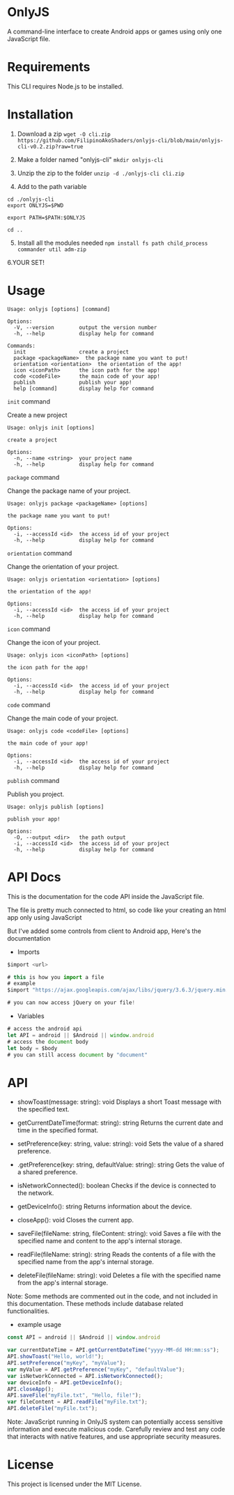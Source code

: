 # OnlyJS
A command-line interface to create Android apps or games using only one JavaScript file.

# Requirements
This CLI requires Node.js to be installed.

# Installation
1. Download a zip
```wget -O cli.zip https://github.com/FilipinoAkoShaders/onlyjs-cli/blob/main/onlyjs-cli-v0.2.zip?raw=true```

2. Make a folder named "onlyjs-cli"
```mkdir onlyjs-cli```

3. Unzip the zip to the folder
```unzip -d ./onlyjs-cli cli.zip```

4. Add to the path variable
```
cd ./onlyjs-cli
export ONLYJS=$PWD

export PATH=$PATH:$ONLYJS

cd ..
```

5. Install all the modules needed
```npm install fs path child_process commander util adm-zip```

6.YOUR SET!

# Usage
```
Usage: onlyjs [options] [command]

Options:
  -V, --version        output the version number
  -h, --help           display help for command

Commands:
  init                 create a project
  package <packageName>  the package name you want to put!
  orientation <orientation>  the orientation of the app!
  icon <iconPath>      the icon path for the app!
  code <codeFile>      the main code of your app!
  publish              publish your app!
  help [command]       display help for command
```


`init` command


Create a new project
```
Usage: onlyjs init [options]

create a project

Options:
  -n, --name <string>  your project name
  -h, --help           display help for command
```


`package` command


Change the package name of your project.
```
Usage: onlyjs package <packageName> [options]

the package name you want to put!

Options:
  -i, --accessId <id>  the access id of your project
  -h, --help           display help for command
```


`orientation` command


Change the orientation of your project.
```
Usage: onlyjs orientation <orientation> [options]

the orientation of the app!

Options:
  -i, --accessId <id>  the access id of your project
  -h, --help           display help for command
```


`icon` command


Change the icon of your project.
```
Usage: onlyjs icon <iconPath> [options]

the icon path for the app!

Options:
  -i, --accessId <id>  the access id of your project
  -h, --help           display help for command
```


`code` command


Change the main code of your project.
```
Usage: onlyjs code <codeFile> [options]

the main code of your app!

Options:
  -i, --accessId <id>  the access id of your project
  -h, --help           display help for command
```


`publish` command


Publish you project.
```
Usage: onlyjs publish [options]

publish your app!

Options:
  -O, --output <dir>   the path output
  -i, --accessId <id>  the access id of your project
  -h, --help           display help for command
```

# API Docs
This is the documentation for the code API inside the JavaScript file.


The file is pretty much connected to html, so code like your creating an html app only using JavaScript


But I've added some controls from client to Android app, Here's the documentation

- Imports
```js
$import <url>

# this is how you import a file 
# example
$import "https://ajax.googleapis.com/ajax/libs/jquery/3.6.3/jquery.min.js"

# you can now access jQuery on your file!
```
- Variables
```js
# access the android api
let API = android || $Android || window.android
# access the document body
let body = $body
# you can still access document by "document"
```

# API
- showToast(message: string): void
Displays a short Toast message with the specified text.

- getCurrentDateTime(format: string): string
Returns the current date and time in the specified format.

- setPreference(key: string, value: string): void
Sets the value of a shared preference.

- .getPreference(key: string, defaultValue: string): string
Gets the value of a shared preference.

- isNetworkConnected(): boolean
Checks if the device is connected to the network.

- getDeviceInfo(): string
Returns information about the device.

- closeApp(): void
Closes the current app.

- saveFile(fileName: string, fileContent: string): void
Saves a file with the specified name and content to the app's internal storage.

- readFile(fileName: string): string
Reads the contents of a file with the specified name from the app's internal storage.

- deleteFile(fileName: string): void
Deletes a file with the specified name from the app's internal storage.


Note: Some methods are commented out in the code, and not included in this documentation. These methods include database related functionalities.


- example usage
```js
const API = android || $Android || window.android

var currentDateTime = API.getCurrentDateTime("yyyy-MM-dd HH:mm:ss");
API.showToast("Hello, world!");
API.setPreference("myKey", "myValue");
var myValue = API.getPreference("myKey", "defaultValue");
var isNetworkConnected = API.isNetworkConnected();
var deviceInfo = API.getDeviceInfo();
API.closeApp();
API.saveFile("myFile.txt", "Hello, file!");
var fileContent = API.readFile("myFile.txt");
API.deleteFile("myFile.txt");
```

Note: JavaScript running in OnlyJS system can potentially access sensitive information and execute malicious code. Carefully review and test any code that interacts with native features, and use appropriate security measures.

# License
This project is licensed under the MIT License.
